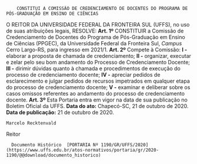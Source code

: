         CONSTITUI A COMISSÃO DE CREDENCIAMENTO DE DOCENTES DO PROGRAMA DE PÓS-GRADUAÇÃO EM ENSINO DE CIÊNCIAS  

 O REITOR DA UNIVERSIDADE FEDERAL DA FRONTEIRA SUL (UFFS), no uso de suas atribuições legais, RESOLVE:   **Art. 1º**  CONSTITUIR a Comissão de Credenciamento de Docentes do Programa de Pós-Graduação em Ensino de Ciências (PPGEC), da Universidade Federal da Fronteira Sul, *Campus*  Cerro Largo-RS, para ingresso em 2021/1.   **Art. 2º**  Compete à Comissão: **I -**  elaborar a proposta de chamada de credenciamento; **II -**  organizar, executar e zelar pelo seu bom andamento do Processo de Credenciamento Docente; **III -**  dirimir dúvidas quanto à chamada e procedimentos de execução do processo de credenciamento docente; **IV -**  apreciar pedidos de esclarecimento e julgar pedidos de recursos impetrados em qualquer etapa do processo de credenciamento docente; **V -**  examinar e deliberar sobre os casos omissos referentes ao andamento do processo de credenciamento docente.   **Art. 3º**  Esta Portaria entra em vigor na data de sua publicação no Boletim Oficial da UFFS.        **Data do ato:** Chapecó-SC, 21 de outubro de 2020.   
 **Data de publicação:**  21 de outubro de 2020. 

    Marcelo Recktenvald   
 Reitor 

      Documento Histórico  [PORTARIA Nº 1190/GR/UFFS/2020](https://www.uffs.edu.br/atos-normativos/portaria/gr/2020-1190/@@download/documento_historico)     
      